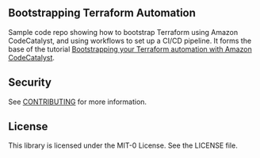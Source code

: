 ## Bootstrapping Terraform Automation

Sample code repo showing how to bootstrap Terraform using Amazon CodeCatalyst, and using workflows to set up a CI/CD pipeline. It forms the base of the tutorial [Bootstrapping your Terraform automation with Amazon CodeCatalyst]().

## Security

See [CONTRIBUTING](CONTRIBUTING.md#security-issue-notifications) for more information.

## License

This library is licensed under the MIT-0 License. See the LICENSE file.

